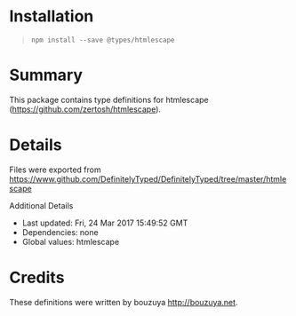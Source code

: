 # Installation
> `npm install --save @types/htmlescape`

# Summary
This package contains type definitions for htmlescape (https://github.com/zertosh/htmlescape).

# Details
Files were exported from https://www.github.com/DefinitelyTyped/DefinitelyTyped/tree/master/htmlescape

Additional Details
 * Last updated: Fri, 24 Mar 2017 15:49:52 GMT
 * Dependencies: none
 * Global values: htmlescape

# Credits
These definitions were written by bouzuya <http://bouzuya.net>.
